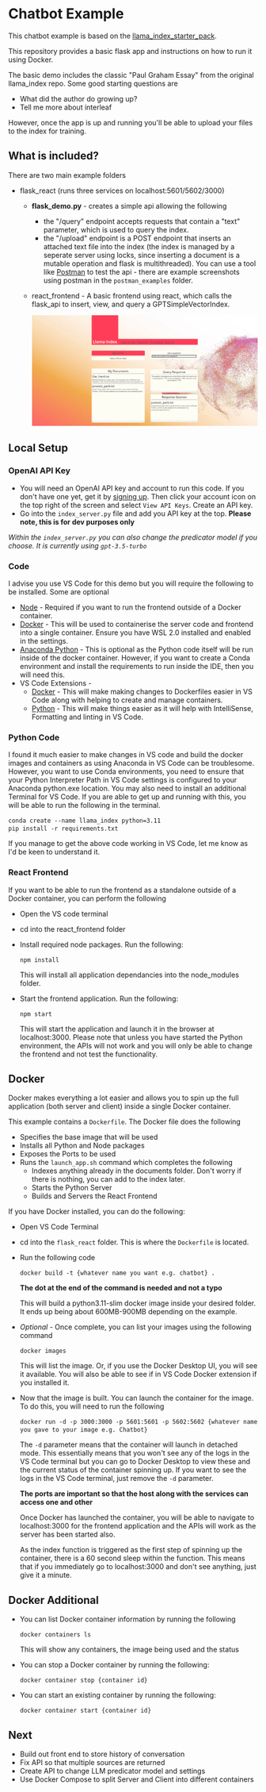 # Chatbot Example

This chatbot example is based on the [llama_index_starter_pack](https://github.com/logan-markewich/llama_index_starter_pack).

This repository provides a basic flask app and instructions on how to run it using Docker.

The basic demo includes the classic "Paul Graham Essay" from the original llama_index repo. Some good starting questions are

- What did the author do growing up?
- Tell me more about interleaf

However, once the app is up and running you'll be able to upload your files to the index for training.

## What is included?

There are two main example folders

- flask_react (runs three services on localhost:5601/5602/3000)

  - **flask_demo.py** - creates a simple api allowing the following
    - the "/query" endpoint accepts requests that contain a "text" parameter, which is used to query the index.
    - the "/upload" endpoint is a POST endpoint that inserts an attached text file into the index (the index is managed by a seperate server using locks, since inserting a document is a mutable operation and flask is multithreaded). You can use a tool like [Postman](https://www.postman.com/downloads/) to test the api - there are example screenshots using postman in the `postman_examples` folder.
  - react_frontend - A basic frontend using react, which calls the flask_api to insert, view, and query a GPTSimpleVectorIndex.

    ![react_frontend screenshot](./flask_react/react_frontend.png)

## Local Setup

### OpenAI API Key

- You will need an OpenAI API key and account to run this code. If you don't have one yet, get it by [signing up](https://platform.openai.com/overview). Then click your account icon on the top right of the screen and select `View API Keys`. Create an API key.
- Go into the `index_server.py` file and add you API key at the top. **Please note, this is for dev purposes only**

_Within the `index_server.py` you can also change the predicator model if you choose. It is currently using `gpt-3.5-turbo`_

### Code

I advise you use VS Code for this demo but you will require the following to be installed. Some are optional

- [Node](https://nodejs.org/en/download) - Required if you want to run the frontend outside of a Docker container.
- [Docker](https://docs.docker.com/get-docker/) - This will be used to containerise the server code and frontend into a single container. Ensure you have WSL 2.0 installed and enabled in the settings.
- [Anaconda Python](https://www.anaconda.com/) - This is optional as the Python code itself will be run inside of the docker container. However, if you want to create a Conda environment and install the requirements to run inside the IDE, then you will need this.
- VS Code Extensions -
  - [Docker](https://marketplace.visualstudio.com/items?itemName=ms-azuretools.vscode-docker) - This will make making changes to Dockerfiles easier in VS Code along with helping to create and manage containers.
  - [Python](https://marketplace.visualstudio.com/items?itemName=ms-python.python) - This will make things easier as it will help with IntelliSense, Formatting and linting in VS Code.

### Python Code

I found it much easier to make changes in VS code and build the docker images and containers as using Anaconda in VS Code can be troublesome. However, you want to use Conda environments, you need to ensure that your Python Interpreter Path in VS Code settings is configured to your Anaconda python.exe location. You may also need to install an additional Terminal for VS Code. If you are able to get up and running with this, you will be able to run the following in the terminal.

```
conda create --name llama_index python=3.11
pip install -r requirements.txt
```

If you manage to get the above code working in VS Code, let me know as I'd be keen to understand it.

### React Frontend

If you want to be able to run the frontend as a standalone outside of a Docker container, you can perform the following

- Open the VS code terminal
- cd into the react_frontend folder
- Install required node packages. Run the following:

  ```
  npm install
  ```

  This will install all application dependancies into the node_modules folder.

- Start the frontend application. Run the following:

  ```
  npm start
  ```

  This will start the application and launch it in the browser at localhost:3000. Please note that unless you have started the Python environment, the APIs will not work and you will only be able to change the frontend and not test the functionality.

## Docker

Docker makes everything a lot easier and allows you to spin up the full application (both server and client) inside a single Docker container.

This example contains a `Dockerfile`. The Docker file does the following

- Specifies the base image that will be used
- Installs all Python and Node packages
- Exposes the Ports to be used
- Runs the `launch_app.sh` command which completes the following
  - Indexes anything already in the documents folder. Don't worry if there is nothing, you can add to the index later.
  - Starts the Python Server
  - Builds and Servers the React Frontend

If you have Docker installed, you can do the following:

- Open VS Code Terminal
- cd into the `flask_react` folder. This is where the `Dockerfile` is located.
- Run the following code

  ```
  docker build -t {whatever name you want e.g. chatbot} .
  ```

  **The dot at the end of the command is needed and not a typo**

  This will build a python3.11-slim docker image inside your desired folder. It ends up being about 600MB-900MB depending on the example.

- _Optional_ - Once complete, you can list your images using the following command

  ```
  docker images
  ```

  This will list the image. Or, if you use the Docker Desktop UI, you will see it available. You will also be able to see if in VS Code Docker extension if you installed it.

- Now that the image is built. You can launch the container for the image. To do this, you will need to run the following

  ```
  docker run -d -p 3000:3000 -p 5601:5601 -p 5602:5602 {whatever name you gave to your image e.g. Chatbot}
  ```

  The `-d` parameter means that the container will launch in detached mode. This essentially means that you won't see any of the logs in the VS Code terminal but you can go to Docker Desktop to view these and the current status of the container spinning up. If you want to see the logs in the VS Code terminal, just remove the `-d` parameter.

  **The ports are important so that the host along with the services can access one and other**

  Once Docker has launched the container, you will be able to navigate to localhost:3000 for the frontend application and the APIs will work as the server has been started also.

  As the index function is triggered as the first step of spinning up the container, there is a 60 second sleep within the function. This means that if you immediately go to localhost:3000 and don't see anything, just give it a minute.

## Docker Additional

- You can list Docker container information by running the following

  ```
  docker containers ls
  ```

  This will show any containers, the image being used and the status

- You can stop a Docker container by running the following:

  ```
  docker container stop {container id}
  ```

- You can start an existing container by running the following:

  ```
  docker container start {container id}
  ```

## Next

- Build out front end to store history of conversation
- Fix API so that multiple sources are returned
- Create API to change LLM predicator model and settings
- Use Docker Compose to split Server and Client into different containers
